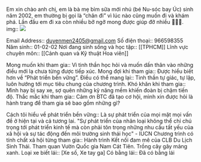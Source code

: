 Em xin chào anh chị, em là bà mẹ bỉm sữa mới nhú (bé Nu-sóc bay Úc) sinh năm 2002, em thường bị gọi là “chân đi” vì lúc nào cũng muốn đi và khám phá. Lần đầu em đi xa còn nhiều bỡ ngỡ mong được giúp đỡ nhiều 🙇🏻‍♀️.
img:: ![](https://padlet-uploads.storage.googleapis.com/1879216654/ddb9e3e64e55694a298229e22836a3b7/9D803E63_9898_439E_A897_683B5AD722CF.jpeg)

Email Address:: duyenmen2405@gmail.com
Số điện thoại:: 966598355
Năm sinh:: 01-02-02
Nơi đang sinh sống và học tập:: [[TPHCM]]
Lĩnh vực chuyên môn:: [[Cảnh quan và Kỹ thuật Hoa viên]]

Mong muốn khi tham gia:: Vì tinh thần học hỏi và muốn dấn thân vào những điều mới lạ chưa từng được tiếp xúc.
Mong đợi khi tham gia:: Được hiểu biết hơn về “Phát triển bền vững”.
Điều có thể mang lại:: Tinh thần tự giác, tự lập, luôn hướng tới mục tiêu chung của chương trình.
Khó khăn khi tham gia:: Mình hay bị say xe, sợ quên những kỹ năng mềm khiến đoàn bị chậm tiến độ.
Thắc mắc khi tham gia:: Cảm ơn BTC đã tạo cơ hội, mình xin được hỏi là hành trang để tham gia sẽ bao gồm những gì?

Cách tôi hiểu về phát triển bền vững:: Là sự phát triển của mọi mặt mọi vấn đề ở hiện tại và cả tương lai. 
"Sự phát triển của nhân loại không thể chỉ chú trọng tới phát triển kinh tế mà còn phải tôn trọng những nhu cầu tất yếu của xã hội và sự tác động đến môi trường sinh thái học" - IUCN
Chương trình có tính chất xã hội từng tham gia:: Hành trình Kết nối đam mê của CLB Du Lịch Sinh Thái.
Tham quan Vườn Quốc gia Nam Cát Tiên.
Trồng cây gây mảng xanh.
Loại xe biết lái:: [Xe số, Xe tay ga]
Có bằng lái:: Đã có bằng lái


